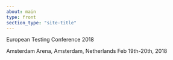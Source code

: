 ```yaml
---
about: main
type: front
section_type: "site-title"
---
```


<section id="european-testing-conference-2018"
         class="b-front b-site-title"
>
    <div class="b-front__img b-img_full-sized b-img_parallax b-img b-img_bw">
        <div class="b-img_mobile-bw-wrapper">
        <div class="b-img__text-content  b-site-title__info">
            <div hidden="hidden">
                <h1 class="h1 b-site-title__h1" style="display:none" aria-hidden="true">European Testing Conference 2018</h1>
                <h2 class=" b-site-title_wrappable" style="display: none;" aria-hidden="true"><span class="b-site-title__h2">Amsterdam Arena, Amsterdam, Netherlands</span> <span class="b-site-title__h2">19-20 February 2018</span></h2>
            </div>
            <p class="h1 b-site-title__h1">European Testing Conference 2018</p>
            <p class="h2 b-site-title_wrappable"><span class="b-site-title__h2">Amsterdam Arena, Amsterdam, Netherlands</span>&nbsp;<span class="b-site-title__h2">Feb 19th-20th, 2018</span></p>
        </div>
        </div>
    </div>
</section>